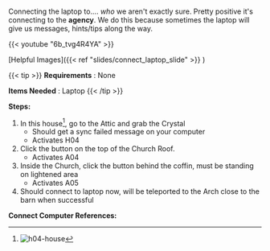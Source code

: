 ####

Connecting the laptop to.... _who_ we aren't exactly sure. Pretty positive it's connecting to the **agency**.
We do this because sometimes the laptop will give us messages, hints/tips along the way.

{{< youtube "6b_tvg4R4YA" >}}

[Helpful Images]({{< ref "slides/connect_laptop_slide" >}}  )

{{< tip >}}
**Requirements** : None

**Items Needed** : Laptop
{{< /tip >}}


**Steps:**

1. In this house[^1], go to the Attic and grab the Crystal
	- Should get a sync failed message on your computer
	- Activates H04
1. Click the button on the top of the Church Roof.
	- Activates A04
1. Inside the Church, click the button behind the coffin, must be standing on lightened area
	- Activates A05
1. Should connect to laptop now, will be teleported to the Arch close to the barn when successful

**Connect Computer References:**
[^1]: ![h04-house](/images/bh/h04-house.jpg)



